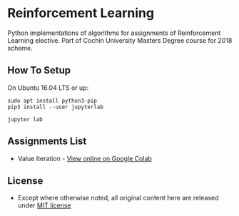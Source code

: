 # Reinforcement Learning
Python implementations of algorithms for assignments of Reinforcement Learning elective. Part of Cochin University Masters Degree course for 2018 scheme.

## How To Setup
On Ubuntu 16.04 LTS or up:

    sudo apt install python3-pip
    pip3 install --user jupyterlab

    jupyter lab

## Assignments List
- Value Iteration - [View online on Google Colab](https://colab.research.google.com/github/HEXcube/ReinfoLearn/blob/master/ValueIteration.ipynb)

## License
- Except where otherwise noted, all original content here are released under [MIT license](https://opensource.org/licenses/MIT)

